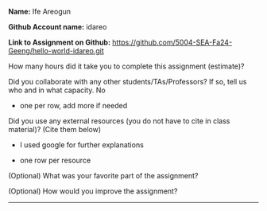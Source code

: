 **Name:** Ife Areogun

**Github Account name:** idareo

**Link to Assignment on Github:** https://github.com/5004-SEA-Fa24-Geeng/hello-world-idareo.git

How many hours did it take you to complete this assignment (estimate)?

Did you collaborate with any other students/TAs/Professors? If so, tell us who and in what
capacity. No

* one per row, add more if needed
  
Did you use any external resources (you do not have to cite in class material)? (Cite them below) 

- I used google for further explanations

* one row per resource


(Optional) What was your favorite part of the assignment?

(Optional) How would you improve the assignment?

---
